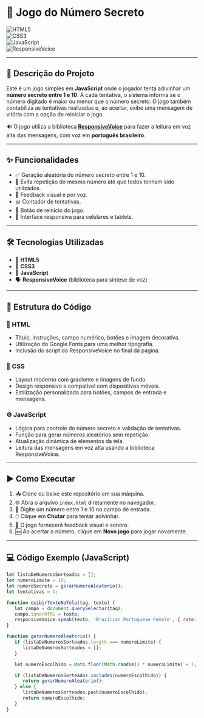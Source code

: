 # 🎯 Jogo do Número Secreto

![HTML5](https://img.shields.io/badge/HTML5-E34F26?style=for-the-badge&logo=html5&logoColor=white)  
![CSS3](https://img.shields.io/badge/CSS3-1572B6?style=for-the-badge&logo=css3&logoColor=white)  
![JavaScript](https://img.shields.io/badge/JavaScript-F7DF1E?style=for-the-badge&logo=javascript&logoColor=black)  
![ResponsiveVoice](https://img.shields.io/badge/ResponsiveVoice-TextToSpeech-blueviolet?style=for-the-badge)

---

## 📝 Descrição do Projeto

Este é um jogo simples em **JavaScript** onde o jogador tenta adivinhar um **número secreto entre 1 e 10**. A cada tentativa, o sistema informa se o número digitado é maior ou menor que o número secreto. O jogo também contabiliza as tentativas realizadas e, ao acertar, exibe uma mensagem de vitória com a opção de reiniciar o jogo.

🔊 O jogo utiliza a biblioteca **[ResponsiveVoice](https://responsivevoice.org/)** para fazer a leitura em voz alta das mensagens, com voz em **português brasileiro**.

---

## ✨ Funcionalidades

- ✅ Geração aleatória do número secreto entre 1 e 10.  
- 🔁 Evita repetição do mesmo número até que todos tenham sido utilizados.  
- 🧏 Feedback visual e por voz.  
- 📊 Contador de tentativas.  
- 🔄 Botão de reinício do jogo.  
- 📱 Interface responsiva para celulares e tablets.

---

## 🛠️ Tecnologias Utilizadas

- 📄 **HTML5**  
- 🎨 **CSS3**  
- 🧠 **JavaScript**  
- 🗣️ **ResponsiveVoice** (biblioteca para síntese de voz)

---

## 🧩 Estrutura do Código

### 📄 HTML

- Título, instruções, campo numérico, botões e imagem decorativa.  
- Utilização do Google Fonts para uma melhor tipografia.  
- Inclusão do script do ResponsiveVoice no final da página.

### 🎨 CSS

- Layout moderno com gradiente e imagens de fundo.  
- Design responsivo e compatível com dispositivos móveis.  
- Estilização personalizada para botões, campos de entrada e mensagens.

### ⚙️ JavaScript

- Lógica para controle do número secreto e validação de tentativas.  
- Função para gerar números aleatórios sem repetição.  
- Atualização dinâmica de elementos da tela.  
- Leitura das mensagens em voz alta usando a biblioteca ResponsiveVoice.

---

## ▶️ Como Executar

1. 📥 Clone ou baixe este repositório em sua máquina.
2. 🌐 Abra o arquivo `index.html` diretamente no navegador.
3. 🔢 Digite um número entre 1 e 10 no campo de entrada.
4. 🖱️ Clique em **Chutar** para tentar adivinhar.
5. 📣 O jogo fornecerá feedback visual e sonoro.
6. 🆕 Ao acertar o número, clique em **Novo jogo** para jogar novamente.

---

## 💻 Código Exemplo (JavaScript)

```javascript
let listaDeNumerosSorteados = [];
let numeroLimite = 10;
let numeroSecreto = gerarNumeroAleatorio();
let tentativas = 1;

function exibirTextoNaTela(tag, texto) {
   let campo = document.querySelector(tag);
   campo.innerHTML = texto;
   responsiveVoice.speak(texto, 'Brazilian Portuguese Female', { rate: 1 });
}

function gerarNumeroAleatorio() {
   if (listaDeNumerosSorteados.length === numeroLimite) {
      listaDeNumerosSorteados = [];
   }

   let numeroEscolhido = Math.floor(Math.random() * numeroLimite) + 1;

   if (listaDeNumerosSorteados.includes(numeroEscolhido)) {
      return gerarNumeroAleatorio();
   } else {
      listaDeNumerosSorteados.push(numeroEscolhido);
      return numeroEscolhido;
   }
}
